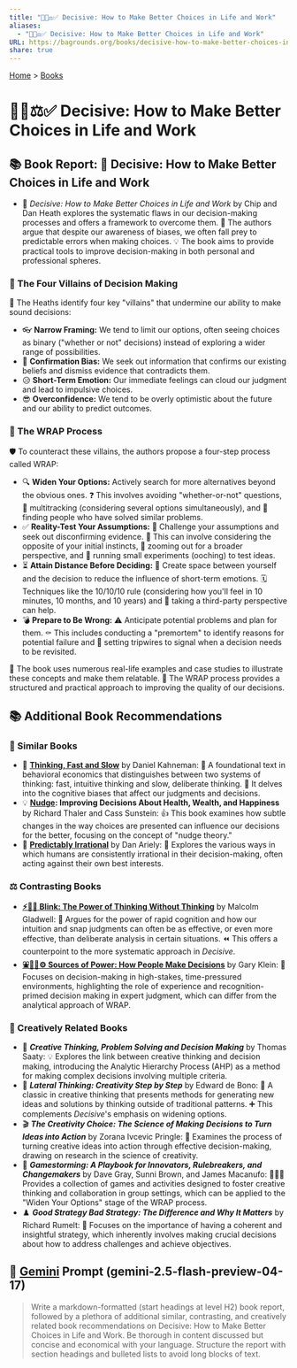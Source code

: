 ```yaml
---
title: "🤔💡⚖️✅ Decisive: How to Make Better Choices in Life and Work"
aliases:
  - "🤔💡⚖️✅ Decisive: How to Make Better Choices in Life and Work"
URL: https://bagrounds.org/books/decisive-how-to-make-better-choices-in-life-and-work
share: true
---
```

[Home](../index.md) > [Books](./index.md)  
# 🤔💡⚖️✅ Decisive: How to Make Better Choices in Life and Work  
## 📚 Book Report: 🎯 Decisive: How to Make Better Choices in Life and Work  
  
* 📖 *Decisive: How to Make Better Choices in Life and Work* by Chip and Dan Heath explores the systematic flaws in our decision-making processes and offers a framework to overcome them. 🧠 The authors argue that despite our awareness of biases, we often fall prey to predictable errors when making choices. 💡 The book aims to provide practical tools to improve decision-making in both personal and professional spheres.  
  
### 👿 The Four Villains of Decision Making  
  
🧠 The Heaths identify four key "villains" that undermine our ability to make sound decisions:  
  
* 👓 **Narrow Framing:** We tend to limit our options, often seeing choices as binary ("whether or not" decisions) instead of exploring a wider range of possibilities.  
* 📰 **Confirmation Bias:** We seek out information that confirms our existing beliefs and dismiss evidence that contradicts them.  
* 😥 **Short-Term Emotion:** Our immediate feelings can cloud our judgment and lead to impulsive choices.  
* 😎 **Overconfidence:** We tend to be overly optimistic about the future and our ability to predict outcomes.  
  
### 🎁 The WRAP Process  
  
🛡️ To counteract these villains, the authors propose a four-step process called WRAP:  
  
* 🔍 **Widen Your Options:** Actively search for more alternatives beyond the obvious ones. ❓ This involves avoiding "whether-or-not" questions, 🔀 multitracking (considering several options simultaneously), and 🤝 finding people who have solved similar problems.  
* ✅ **Reality-Test Your Assumptions:** 🧐 Challenge your assumptions and seek out disconfirming evidence. 🙅 This can involve considering the opposite of your initial instincts, 🔭 zooming out for a broader perspective, and 🧪 running small experiments (ooching) to test ideas.  
* ⏳ **Attain Distance Before Deciding:** 🧘 Create space between yourself and the decision to reduce the influence of short-term emotions. 🗓️ Techniques like the 10/10/10 rule (considering how you'll feel in 10 minutes, 10 months, and 10 years) and 🤝 taking a third-party perspective can help.  
* 💣 **Prepare to Be Wrong:** ⚠️ Anticipate potential problems and plan for them. ⚰️ This includes conducting a "premortem" to identify reasons for potential failure and 🚦 setting tripwires to signal when a decision needs to be revisited.  
  
📝 The book uses numerous real-life examples and case studies to illustrate these concepts and make them relatable. 🧱 The WRAP process provides a structured and practical approach to improving the quality of our decisions.  
  
## 📚 Additional Book Recommendations  
  
### 🤝 Similar Books  
  
* 🧠 **[Thinking, Fast and Slow](./thinking-fast-and-slow.md)** by Daniel Kahneman: 🥇 A foundational text in behavioral economics that distinguishes between two systems of thinking: fast, intuitive thinking and slow, deliberate thinking. 🤯 It delves into the cognitive biases that affect our judgments and decisions.  
* 💡 **[Nudge](./nudge.md): Improving Decisions About Health, Wealth, and Happiness** by Richard Thaler and Cass Sunstein: 👍 This book examines how subtle changes in the way choices are presented can influence our decisions for the better, focusing on the concept of "nudge theory."  
* 🤪 **[Predictably Irrational](./predictably-irrational.md)** by Dan Ariely: 🤔 Explores the various ways in which humans are consistently irrational in their decision-making, often acting against their own best interests.  
  
### ⚖️ Contrasting Books  
  
* **[⚡🚫💭 Blink: The Power of Thinking Without Thinking](./blink-the-power-of-thinking-without-thinking.md)** by Malcolm Gladwell: 👀 Argues for the power of rapid cognition and how our intuition and snap judgments can often be as effective, or even more effective, than deliberate analysis in certain situations. ⏪ This offers a counterpoint to the more systematic approach in *Decisive*.  
* **[⛲🔌🤔⚙️ Sources of Power: How People Make Decisions](./sources-of-power-how-people-make-decisions.md)** by Gary Klein: 🎯 Focuses on decision-making in high-stakes, time-pressured environments, highlighting the role of experience and recognition-primed decision making in expert judgment, which can differ from the analytical approach of WRAP.  
  
### 🎨 Creatively Related Books  
  
* 🧩 ***Creative Thinking, Problem Solving and Decision Making*** by Thomas Saaty: 💡 Explores the link between creative thinking and decision making, introducing the Analytic Hierarchy Process (AHP) as a method for making complex decisions involving multiple criteria.  
* 🤸 ***Lateral Thinking: Creativity Step by Step*** by Edward de Bono: 🧠 A classic in creative thinking that presents methods for generating new ideas and solutions by thinking outside of traditional patterns. ➕ This complements *Decisive*'s emphasis on widening options.  
* 🎬 ***The Creativity Choice: The Science of Making Decisions to Turn Ideas into Action*** by Zorana Ivcevic Pringle: 🧪 Examines the process of turning creative ideas into action through effective decision-making, drawing on research in the science of creativity.  
* 🎲 ***Gamestorming: A Playbook for Innovators, Rulebreakers, and Changemakers*** by Dave Gray, Sunni Brown, and James Macanufo: 🧑‍🤝‍🧑 Provides a collection of games and activities designed to foster creative thinking and collaboration in group settings, which can be applied to the "Widen Your Options" stage of the WRAP process.  
* ♟️ ***Good Strategy Bad Strategy: The Difference and Why It Matters*** by Richard Rumelt: 🎯 Focuses on the importance of having a coherent and insightful strategy, which inherently involves making crucial decisions about how to address challenges and achieve objectives.  
  
## 💬 [Gemini](../software/gemini.md) Prompt (gemini-2.5-flash-preview-04-17)  
> Write a markdown-formatted (start headings at level H2) book report, followed by a plethora of additional similar, contrasting, and creatively related book recommendations on Decisive: How to Make Better Choices in Life and Work. Be thorough in content discussed but concise and economical with your language. Structure the report with section headings and bulleted lists to avoid long blocks of text.